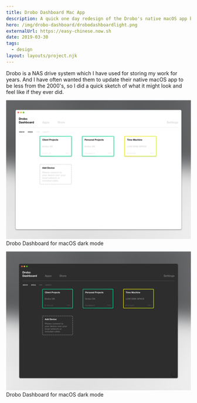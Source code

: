 ```yaml
---
title: Drobo Dashboard Mac App
description: A quick one day redesign of the Drobo's native macOS app based on the update macOS design principles.
hero: /img/drobo-dashboard/drobodashboardlight.png
externalUrl: https://easy-chinese.now.sh
date: 2019-03-30
tags:
  - design
layout: layouts/project.njk
---
```


Drobo is a NAS drive system which I have used for storing my work for years. And I have often wanted them to update their native macOS app to be less from the 2000's, so I did a quick sketch of what it might look and feel like if they ever did.
&nbsp;

![Drobo Dashboard mockup light mode](/img/drobo-dashboard/drobodashboardlight.png)
Drobo Dashboard for macOS dark mode
&nbsp;

![Drobo Dashboard mockup dark mode](/img/drobo-dashboard/drobodashboarddark.png)
Drobo Dashboard for macOS dark mode
&nbsp;
